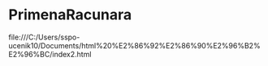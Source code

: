 # PrimenaRacunara
file:///C:/Users/sspo-ucenik10/Documents/html%20%E2%86%92%E2%86%90%E2%96%B2%E2%96%BC/index2.html
